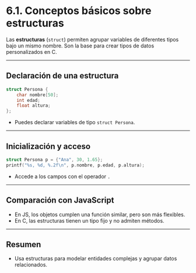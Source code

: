 # 6.1. Conceptos básicos sobre estructuras

Las **estructuras** (`struct`) permiten agrupar variables de diferentes tipos bajo un mismo nombre. Son la base para crear tipos de datos personalizados en C.

---

## Declaración de una estructura

```c
struct Persona {
    char nombre[50];
    int edad;
    float altura;
};
```

- Puedes declarar variables de tipo `struct Persona`.

---

## Inicialización y acceso

```c
struct Persona p = {"Ana", 30, 1.65};
printf("%s, %d, %.2f\n", p.nombre, p.edad, p.altura);
```

- Accede a los campos con el operador `.`

---

## Comparación con JavaScript

- En JS, los objetos cumplen una función similar, pero son más flexibles.
- En C, las estructuras tienen un tipo fijo y no admiten métodos.

---

## Resumen

- Usa estructuras para modelar entidades complejas y agrupar datos relacionados.
